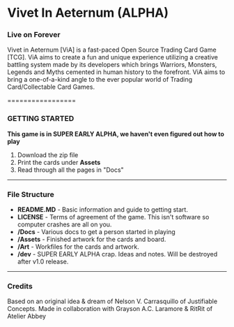 # Vivet In Aeternum (ALPHA)
### __Live on Forever__

Vivet in Aeternum [ViA] is a fast-paced Open Source Trading Card Game [TCG]. ViA aims to create a fun and unique experience utilizing a creative battling system made by its developers which brings Warriors, Monsters, Legends and Myths cemented in human history to the forefront. ViA aims to bring a one-of-a-kind angle to the ever popular world of Trading Card/Collectable Card Games.

=================

### GETTING STARTED
  __This game is in SUPER EARLY ALPHA, we haven't even figured out how to play__
  1. Download the zip file
  2. Print the cards under **Assets**
  3. Read through all the pages in "Docs"

----
### File Structure
- **README.MD** - Basic information and guide to getting start.
- **LICENSE** - Terms of agreement of the game. This isn't software so computer crashes are all on you. 
- **/Docs** - Various docs to get a person started in playing
- **/Assets** - Finished artwork for the cards and board. 
- **/Art** - Workfiles for the cards and artwork.
- __/dev__ - SUPER EARLY ALPHA crap. Ideas and notes. Will be destroyed after v1.0 release.

----
### Credits
Based on an original idea & dream of Nelson V. Carrasquillo of Justifiable Concepts. 
Made in collaboration with Grayson A.C. Laramore & RitRit of Atelier Abbey 
